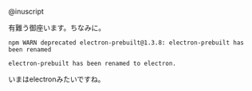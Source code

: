 @inuscript 

有難う御座います。ちなみに。
```
npm WARN deprecated electron-prebuilt@1.3.8: electron-prebuilt has been renamed
```

```
electron-prebuilt has been renamed to electron.
```
いまはelectronみたいですね。
